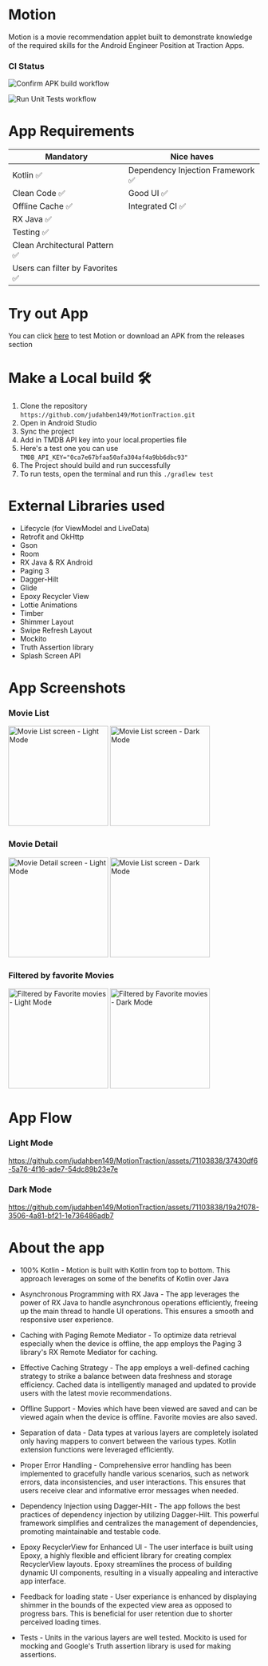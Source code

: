# Motion
Motion is a movie recommendation applet built to demonstrate knowledge of the required skills for the Android Engineer Position at Traction Apps.
### CI Status
![Confirm APK build workflow](https://github.com/judahben149/MotionTraction/actions/workflows/build_apk_workflow.yml/badge.svg)

![Run Unit Tests workflow](https://github.com/judahben149/MotionTraction/actions/workflows/run_tests.yml/badge.svg)

# App Requirements
| Mandatory | Nice haves |
| --------- | ---------- |
| Kotlin  ✅ | Dependency Injection Framework  ✅ |
| Clean Code ✅ | Good UI ✅ |
| Offline Cache ✅ | Integrated CI ✅ |
| RX Java ✅ | |
| Testing ✅ | |
| Clean Architectural Pattern ✅ | |
| Users can filter by Favorites ✅ | |

# Try out App
You can click [here](https://appetize.io/embed/vhut5chpstywutl3ecdw57awm4?device=pixel7pro&osVersion=13.0&scale=50) to test Motion or download an APK from the releases section

# Make a Local build 🛠️
1. Clone the repository ```https://github.com/judahben149/MotionTraction.git```
2. Open in Android Studio
3. Sync the project
4. Add in TMDB API key into your local.properties file
5. Here's a test one you can use ```TMDB_API_KEY="0ca7e67bfaa50afa304af4a9bb6dbc93"```
6. The Project should build and run successfully
7. To run tests, open the terminal and run this ```./gradlew test```

# External Libraries used
* Lifecycle (for ViewModel and LiveData)
* Retrofit and OkHttp
* Gson
* Room
* RX Java & RX Android
* Paging 3
* Dagger-Hilt
* Glide
* Epoxy Recycler View
* Lottie Animations
* Timber
* Shimmer Layout
* Swipe Refresh Layout
* Mockito
* Truth Assertion library
* Splash Screen API

# App Screenshots

### Movie List
<img src="https://github.com/judahben149/MotionTraction/assets/71103838/adb64538-6117-4d92-8450-077f49a88b45" width="200" alt="Movie List screen - Light Mode">
<img src="https://github.com/judahben149/MotionTraction/assets/71103838/4c654f1b-fbe7-44bf-96f6-666a863e6e47" width="200" alt="Movie List screen - Dark Mode">

### Movie Detail
<img src="https://github.com/judahben149/MotionTraction/assets/71103838/e6fc9a47-36cd-44d0-b180-5996d7bdfd9d" width="200" alt="Movie Detail screen - Light Mode">
<img src="https://github.com/judahben149/MotionTraction/assets/71103838/2a8299b3-9c49-476b-b212-063b8196a6f2" width="200" alt="Movie List screen - Dark Mode">

### Filtered by favorite Movies
<img src="https://github.com/judahben149/MotionTraction/assets/71103838/528ef276-f639-45a8-87d0-7a406f9929b0" width="200" alt="Filtered by Favorite movies - Light Mode">
<img src="https://github.com/judahben149/MotionTraction/assets/71103838/7fc0a677-9392-4e8e-93f9-279c9e03809e" width="200" alt="Filtered by Favorite movies - Dark Mode">


# App Flow

### Light Mode
https://github.com/judahben149/MotionTraction/assets/71103838/37430df6-5a76-4f16-ade7-54dc89b23e7e

### Dark Mode
https://github.com/judahben149/MotionTraction/assets/71103838/19a2f078-3506-4a81-bf21-1e736486adb7


# About the app

* 100% Kotlin - Motion is built with Kotlin from top to bottom. This approach leverages on some of the benefits of Kotlin over Java
  
* Asynchronous Programming with RX Java - The app leverages the power of RX Java to handle asynchronous operations efficiently, freeing up the main thread to handle UI operations. This ensures a smooth and responsive user experience.

* Caching with Paging Remote Mediator - To optimize data retrieval especially when the device is offline, the app employs the Paging 3 library's RX Remote Mediator for caching.

* Effective Caching Strategy - The app employs a well-defined caching strategy to strike a balance between data freshness and storage efficiency. Cached data is intelligently managed and updated to provide users with the latest movie recommendations.

* Offline Support - Movies which have been viewed are saved and can be viewed again when the device is offline. Favorite movies are also saved.

* Separation of data - Data types at various layers are completely isolated only having mappers to convert between the various types. Kotlin extension functions were leveraged efficiently.

* Proper Error Handling - Comprehensive error handling has been implemented to gracefully handle various scenarios, such as network errors, data inconsistencies, and user interactions. This ensures that users receive clear and informative error messages when needed.

* Dependency Injection using Dagger-Hilt - The app follows the best practices of dependency injection by utilizing Dagger-Hilt. This powerful framework simplifies and centralizes the management of dependencies, promoting maintainable and testable code.

* Epoxy RecyclerView for Enhanced UI - The user interface is built using Epoxy, a highly flexible and efficient library for creating complex RecyclerView layouts. Epoxy streamlines the process of building dynamic UI components, resulting in a visually appealing and interactive app interface.

* Feedback for loading state - User experiance is enhanced by displaying shimmer in the bounds of the expected view area as opposed to progress bars. This is beneficial for user retention due to shorter perceived loading times.

* Tests - Units in the various layers are well tested. Mockito is used for mocking and Google's Truth assertion library is used for making assertions.










